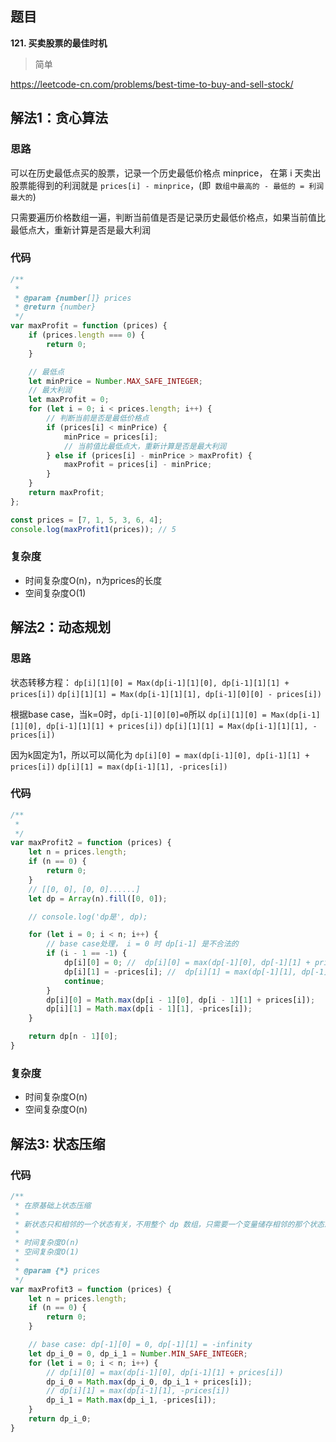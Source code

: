## 题目
**121. 买卖股票的最佳时机**
>简单

https://leetcode-cn.com/problems/best-time-to-buy-and-sell-stock/

## 解法1：贪心算法
### 思路
可以在历史最低点买的股票，记录一个历史最低价格点 minprice，
在第 i 天卖出股票能得到的利润就是 `prices[i] - minprice`，(即` 数组中最高的 - 最低的 = 利润最大的`)

只需要遍历价格数组一遍，判断当前值是否是记录历史最低价格点，如果当前值比最低点大，重新计算是否是最大利润 

### 代码
```javascript
/**
 * 
 * @param {number[]} prices
 * @return {number}
 */
var maxProfit = function (prices) {
    if (prices.length === 0) {
        return 0;
    }

    // 最低点
    let minPrice = Number.MAX_SAFE_INTEGER;
    // 最大利润
    let maxProfit = 0;
    for (let i = 0; i < prices.length; i++) {
        // 判断当前是否是最低价格点
        if (prices[i] < minPrice) {
            minPrice = prices[i];
            // 当前值比最低点大，重新计算是否是最大利润    
        } else if (prices[i] - minPrice > maxProfit) {
            maxProfit = prices[i] - minPrice;
        }
    }
    return maxProfit;
};

const prices = [7, 1, 5, 3, 6, 4];
console.log(maxProfit1(prices)); // 5

```
### 复杂度
* 时间复杂度O(n)，n为prices的长度
* 空间复杂度O(1)

## 解法2：动态规划
### 思路

状态转移方程：
`dp[i][1][0] = Max(dp[i-1][1][0], dp[i-1][1][1] + prices[i])`
`dp[i][1][1] = Max(dp[i-1][1][1], dp[i-1][0][0] - prices[i])`

根据base case，当k=0时，`dp[i-1][0][0]=0`所以
`dp[i][1][0] = Max(dp[i-1][1][0], dp[i-1][1][1] + prices[i])`
`dp[i][1][1] = Max(dp[i-1][1][1], -prices[i])`

因为k固定为1，所以可以简化为
`dp[i][0] = max(dp[i-1][0], dp[i-1][1] + prices[i])`
`dp[i][1] = max(dp[i-1][1], -prices[i])`

### 代码
```javascript
/**
 * 
 */
var maxProfit2 = function (prices) {
    let n = prices.length;
    if (n == 0) {
        return 0;
    }
    // [[0, 0], [0, 0]......]
    let dp = Array(n).fill([0, 0]);

    // console.log('dp是', dp);

    for (let i = 0; i < n; i++) {
        // base case处理， i = 0 时 dp[i-1] 是不合法的
        if (i - 1 == -1) {
            dp[i][0] = 0; //  dp[i][0] = max(dp[-1][0], dp[-1][1] + prices[i]) = max(0, -infinity + prices[i]) = 0
            dp[i][1] = -prices[i]; //  dp[i][1] = max(dp[-1][1], dp[-1][0] - prices[i]) = max(-infinity, 0 - prices[i]) = -prices[i]
            continue;
        }
        dp[i][0] = Math.max(dp[i - 1][0], dp[i - 1][1] + prices[i]);
        dp[i][1] = Math.max(dp[i - 1][1], -prices[i]);
    }

    return dp[n - 1][0];
}

```
### 复杂度
* 时间复杂度O(n)
* 空间复杂度O(n)

## 解法3: 状态压缩
### 代码
```javascript
/**
 * 在原基础上状态压缩
 * 
 * 新状态只和相邻的一个状态有关，不用整个 dp 数组，只需要一个变量储存相邻的那个状态即可，可以把空间复杂度降到 O(1)
 * 
 * 时间复杂度O(n)
 * 空间复杂度O(1)
 * 
 * @param {*} prices 
 */
var maxProfit3 = function (prices) {
    let n = prices.length;
    if (n == 0) {
        return 0;
    }

    // base case: dp[-1][0] = 0, dp[-1][1] = -infinity
    let dp_i_0 = 0, dp_i_1 = Number.MIN_SAFE_INTEGER;
    for (let i = 0; i < n; i++) {
        // dp[i][0] = max(dp[i-1][0], dp[i-1][1] + prices[i])
        dp_i_0 = Math.max(dp_i_0, dp_i_1 + prices[i]);
        // dp[i][1] = max(dp[i-1][1], -prices[i])
        dp_i_1 = Math.max(dp_i_1, -prices[i]);
    }
    return dp_i_0;
}

```
